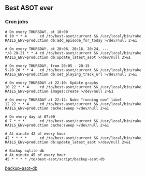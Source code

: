 ## Best ASOT ever

### Cron jobs

	# On every THURSDAY, at 10:00
	0 10 * * 4      cd /to/best-asot/current && /usr/local/bin/rake RAILS_ENV=production db:add_episode_for_today >/dev/null 2>&1

	# On every THURSDAY, at 20:08, 20:16, 20:24, ...
	*/8 20-21 * * 4 cd /to/best-asot/current && /usr/local/bin/rake RAILS_ENV=production db:update_latest_asot >/dev/null 2>&1

	# On every THURSDAY, from 20:05 - 20:15
	5-20 20 * * 4   cd /to/best-asot/current && /usr/local/bin/rake RAILS_ENV=production db:set_playing_track_url >/dev/null 2>&1

	# On every THURSDAY at 22:10: Update graphs
	10 22 * * 4     cd /to/best-asot/current && /usr/local/bin/rake RAILS_ENV=production images:create >/dev/null 2>&1

	# On every THURSDAY at 22:12: Nuke "running now" label
	12 22 * * 4     cd /to/best-asot/current && /usr/local/bin/rake RAILS_ENV=production cache:sweep >/dev/null 2>&1

	# On every day at 07:00
	0 7 * * *       cd /to/best-asot/current && /usr/local/bin/rake RAILS_ENV=production cache:sweep >/dev/null 2>&1
	
	# At minute 42 of every hour
	42 * * * *      cd /to/best-asot/current && /usr/local/bin/rake RAILS_ENV=production db:update_latest_asot >/dev/null 2>&1 

	# Backup sqlite db
	# At minute 45 of every hour
	45 * * * * /to/best-asot/script/backup-asot-db

[backup-asot-db](http://github.com/mat/best-asot/tree/master/script/backup-asot-db)



